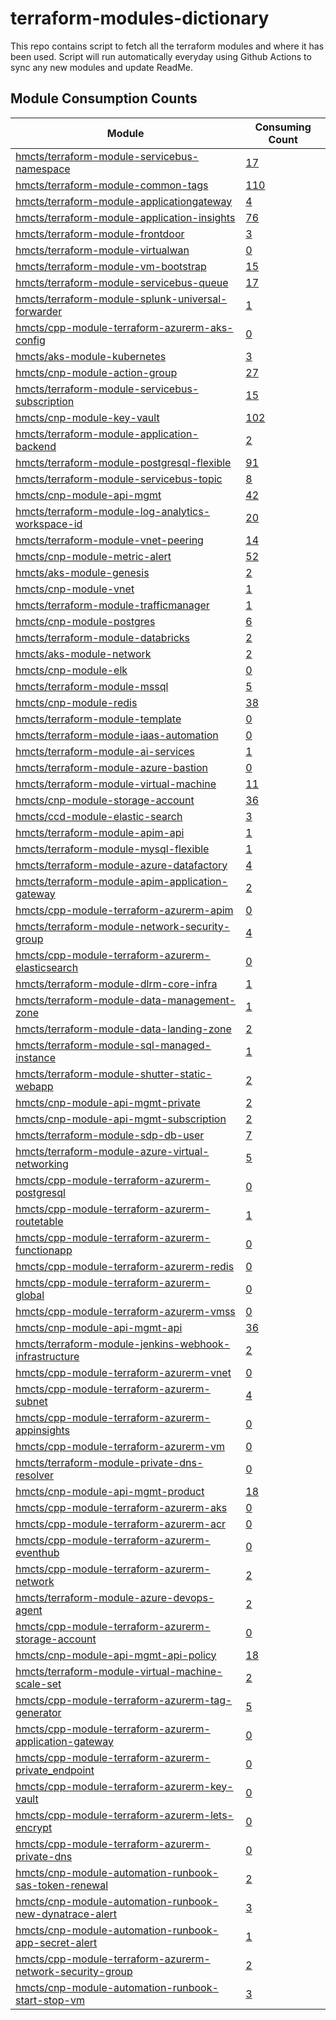 # terraform-modules-dictionary
This repo contains script to fetch all the terraform modules and where it has been used.  Script will run automatically everyday using Github Actions to sync any new modules and update ReadMe.



































































## Module Consumption Counts

| Module | Consuming Count |
| --- | --- |
| <a href="https://github.com/hmcts/terraform-module-servicebus-namespace" target="_blank">hmcts/terraform-module-servicebus-namespace</a> | <a href="https://github.com/search?q=org%3Ahmcts+hmcts/terraform-module-servicebus-namespace+language%3AHCL++NOT+is%3Aarchived&type=code&l=HCL" target="_blank">17</a> |
| <a href="https://github.com/hmcts/terraform-module-common-tags" target="_blank">hmcts/terraform-module-common-tags</a> | <a href="https://github.com/search?q=org%3Ahmcts+hmcts/terraform-module-common-tags+language%3AHCL++NOT+is%3Aarchived&type=code&l=HCL" target="_blank">110</a> |
| <a href="https://github.com/hmcts/terraform-module-applicationgateway" target="_blank">hmcts/terraform-module-applicationgateway</a> | <a href="https://github.com/search?q=org%3Ahmcts+hmcts/terraform-module-applicationgateway+language%3AHCL++NOT+is%3Aarchived&type=code&l=HCL" target="_blank">4</a> |
| <a href="https://github.com/hmcts/terraform-module-application-insights" target="_blank">hmcts/terraform-module-application-insights</a> | <a href="https://github.com/search?q=org%3Ahmcts+hmcts/terraform-module-application-insights+language%3AHCL++NOT+is%3Aarchived&type=code&l=HCL" target="_blank">76</a> |
| <a href="https://github.com/hmcts/terraform-module-frontdoor" target="_blank">hmcts/terraform-module-frontdoor</a> | <a href="https://github.com/search?q=org%3Ahmcts+hmcts/terraform-module-frontdoor+language%3AHCL++NOT+is%3Aarchived&type=code&l=HCL" target="_blank">3</a> |
| <a href="https://github.com/hmcts/terraform-module-virtualwan" target="_blank">hmcts/terraform-module-virtualwan</a> | <a href="https://github.com/search?q=org%3Ahmcts+hmcts/terraform-module-virtualwan+language%3AHCL++NOT+is%3Aarchived&type=code&l=HCL" target="_blank">0</a> |
| <a href="https://github.com/hmcts/terraform-module-vm-bootstrap" target="_blank">hmcts/terraform-module-vm-bootstrap</a> | <a href="https://github.com/search?q=org%3Ahmcts+hmcts/terraform-module-vm-bootstrap+language%3AHCL++NOT+is%3Aarchived&type=code&l=HCL" target="_blank">15</a> |
| <a href="https://github.com/hmcts/terraform-module-servicebus-queue" target="_blank">hmcts/terraform-module-servicebus-queue</a> | <a href="https://github.com/search?q=org%3Ahmcts+hmcts/terraform-module-servicebus-queue+language%3AHCL++NOT+is%3Aarchived&type=code&l=HCL" target="_blank">17</a> |
| <a href="https://github.com/hmcts/terraform-module-splunk-universal-forwarder" target="_blank">hmcts/terraform-module-splunk-universal-forwarder</a> | <a href="https://github.com/search?q=org%3Ahmcts+hmcts/terraform-module-splunk-universal-forwarder+language%3AHCL++NOT+is%3Aarchived&type=code&l=HCL" target="_blank">1</a> |
| <a href="https://github.com/hmcts/cpp-module-terraform-azurerm-aks-config" target="_blank">hmcts/cpp-module-terraform-azurerm-aks-config</a> | <a href="https://github.com/search?q=org%3Ahmcts+hmcts/cpp-module-terraform-azurerm-aks-config+language%3AHCL++NOT+is%3Aarchived&type=code&l=HCL" target="_blank">0</a> |
| <a href="https://github.com/hmcts/aks-module-kubernetes" target="_blank">hmcts/aks-module-kubernetes</a> | <a href="https://github.com/search?q=org%3Ahmcts+hmcts/aks-module-kubernetes+language%3AHCL++NOT+is%3Aarchived&type=code&l=HCL" target="_blank">3</a> |
| <a href="https://github.com/hmcts/cnp-module-action-group" target="_blank">hmcts/cnp-module-action-group</a> | <a href="https://github.com/search?q=org%3Ahmcts+hmcts/cnp-module-action-group+language%3AHCL++NOT+is%3Aarchived&type=code&l=HCL" target="_blank">27</a> |
| <a href="https://github.com/hmcts/terraform-module-servicebus-subscription" target="_blank">hmcts/terraform-module-servicebus-subscription</a> | <a href="https://github.com/search?q=org%3Ahmcts+hmcts/terraform-module-servicebus-subscription+language%3AHCL++NOT+is%3Aarchived&type=code&l=HCL" target="_blank">15</a> |
| <a href="https://github.com/hmcts/cnp-module-key-vault" target="_blank">hmcts/cnp-module-key-vault</a> | <a href="https://github.com/search?q=org%3Ahmcts+hmcts/cnp-module-key-vault+language%3AHCL++NOT+is%3Aarchived&type=code&l=HCL" target="_blank">102</a> |
| <a href="https://github.com/hmcts/terraform-module-application-backend" target="_blank">hmcts/terraform-module-application-backend</a> | <a href="https://github.com/search?q=org%3Ahmcts+hmcts/terraform-module-application-backend+language%3AHCL++NOT+is%3Aarchived&type=code&l=HCL" target="_blank">2</a> |
| <a href="https://github.com/hmcts/terraform-module-postgresql-flexible" target="_blank">hmcts/terraform-module-postgresql-flexible</a> | <a href="https://github.com/search?q=org%3Ahmcts+hmcts/terraform-module-postgresql-flexible+language%3AHCL++NOT+is%3Aarchived&type=code&l=HCL" target="_blank">91</a> |
| <a href="https://github.com/hmcts/terraform-module-servicebus-topic" target="_blank">hmcts/terraform-module-servicebus-topic</a> | <a href="https://github.com/search?q=org%3Ahmcts+hmcts/terraform-module-servicebus-topic+language%3AHCL++NOT+is%3Aarchived&type=code&l=HCL" target="_blank">8</a> |
| <a href="https://github.com/hmcts/cnp-module-api-mgmt" target="_blank">hmcts/cnp-module-api-mgmt</a> | <a href="https://github.com/search?q=org%3Ahmcts+hmcts/cnp-module-api-mgmt+language%3AHCL++NOT+is%3Aarchived&type=code&l=HCL" target="_blank">42</a> |
| <a href="https://github.com/hmcts/terraform-module-log-analytics-workspace-id" target="_blank">hmcts/terraform-module-log-analytics-workspace-id</a> | <a href="https://github.com/search?q=org%3Ahmcts+hmcts/terraform-module-log-analytics-workspace-id+language%3AHCL++NOT+is%3Aarchived&type=code&l=HCL" target="_blank">20</a> |
| <a href="https://github.com/hmcts/terraform-module-vnet-peering" target="_blank">hmcts/terraform-module-vnet-peering</a> | <a href="https://github.com/search?q=org%3Ahmcts+hmcts/terraform-module-vnet-peering+language%3AHCL++NOT+is%3Aarchived&type=code&l=HCL" target="_blank">14</a> |
| <a href="https://github.com/hmcts/cnp-module-metric-alert" target="_blank">hmcts/cnp-module-metric-alert</a> | <a href="https://github.com/search?q=org%3Ahmcts+hmcts/cnp-module-metric-alert+language%3AHCL++NOT+is%3Aarchived&type=code&l=HCL" target="_blank">52</a> |
| <a href="https://github.com/hmcts/aks-module-genesis" target="_blank">hmcts/aks-module-genesis</a> | <a href="https://github.com/search?q=org%3Ahmcts+hmcts/aks-module-genesis+language%3AHCL++NOT+is%3Aarchived&type=code&l=HCL" target="_blank">2</a> |
| <a href="https://github.com/hmcts/cnp-module-vnet" target="_blank">hmcts/cnp-module-vnet</a> | <a href="https://github.com/search?q=org%3Ahmcts+hmcts/cnp-module-vnet+language%3AHCL++NOT+is%3Aarchived&type=code&l=HCL" target="_blank">1</a> |
| <a href="https://github.com/hmcts/terraform-module-trafficmanager" target="_blank">hmcts/terraform-module-trafficmanager</a> | <a href="https://github.com/search?q=org%3Ahmcts+hmcts/terraform-module-trafficmanager+language%3AHCL++NOT+is%3Aarchived&type=code&l=HCL" target="_blank">1</a> |
| <a href="https://github.com/hmcts/cnp-module-postgres" target="_blank">hmcts/cnp-module-postgres</a> | <a href="https://github.com/search?q=org%3Ahmcts+hmcts/cnp-module-postgres+language%3AHCL++NOT+is%3Aarchived&type=code&l=HCL" target="_blank">6</a> |
| <a href="https://github.com/hmcts/terraform-module-databricks" target="_blank">hmcts/terraform-module-databricks</a> | <a href="https://github.com/search?q=org%3Ahmcts+hmcts/terraform-module-databricks+language%3AHCL++NOT+is%3Aarchived&type=code&l=HCL" target="_blank">2</a> |
| <a href="https://github.com/hmcts/aks-module-network" target="_blank">hmcts/aks-module-network</a> | <a href="https://github.com/search?q=org%3Ahmcts+hmcts/aks-module-network+language%3AHCL++NOT+is%3Aarchived&type=code&l=HCL" target="_blank">2</a> |
| <a href="https://github.com/hmcts/cnp-module-elk" target="_blank">hmcts/cnp-module-elk</a> | <a href="https://github.com/search?q=org%3Ahmcts+hmcts/cnp-module-elk+language%3AHCL++NOT+is%3Aarchived&type=code&l=HCL" target="_blank">0</a> |
| <a href="https://github.com/hmcts/terraform-module-mssql" target="_blank">hmcts/terraform-module-mssql</a> | <a href="https://github.com/search?q=org%3Ahmcts+hmcts/terraform-module-mssql+language%3AHCL++NOT+is%3Aarchived&type=code&l=HCL" target="_blank">5</a> |
| <a href="https://github.com/hmcts/cnp-module-redis" target="_blank">hmcts/cnp-module-redis</a> | <a href="https://github.com/search?q=org%3Ahmcts+hmcts/cnp-module-redis+language%3AHCL++NOT+is%3Aarchived&type=code&l=HCL" target="_blank">38</a> |
| <a href="https://github.com/hmcts/terraform-module-template" target="_blank">hmcts/terraform-module-template</a> | <a href="https://github.com/search?q=org%3Ahmcts+hmcts/terraform-module-template+language%3AHCL++NOT+is%3Aarchived&type=code&l=HCL" target="_blank">0</a> |
| <a href="https://github.com/hmcts/terraform-module-iaas-automation" target="_blank">hmcts/terraform-module-iaas-automation</a> | <a href="https://github.com/search?q=org%3Ahmcts+hmcts/terraform-module-iaas-automation+language%3AHCL++NOT+is%3Aarchived&type=code&l=HCL" target="_blank">0</a> |
| <a href="https://github.com/hmcts/terraform-module-ai-services" target="_blank">hmcts/terraform-module-ai-services</a> | <a href="https://github.com/search?q=org%3Ahmcts+hmcts/terraform-module-ai-services+language%3AHCL++NOT+is%3Aarchived&type=code&l=HCL" target="_blank">1</a> |
| <a href="https://github.com/hmcts/terraform-module-azure-bastion" target="_blank">hmcts/terraform-module-azure-bastion</a> | <a href="https://github.com/search?q=org%3Ahmcts+hmcts/terraform-module-azure-bastion+language%3AHCL++NOT+is%3Aarchived&type=code&l=HCL" target="_blank">0</a> |
| <a href="https://github.com/hmcts/terraform-module-virtual-machine" target="_blank">hmcts/terraform-module-virtual-machine</a> | <a href="https://github.com/search?q=org%3Ahmcts+hmcts/terraform-module-virtual-machine+language%3AHCL++NOT+is%3Aarchived&type=code&l=HCL" target="_blank">11</a> |
| <a href="https://github.com/hmcts/cnp-module-storage-account" target="_blank">hmcts/cnp-module-storage-account</a> | <a href="https://github.com/search?q=org%3Ahmcts+hmcts/cnp-module-storage-account+language%3AHCL++NOT+is%3Aarchived&type=code&l=HCL" target="_blank">36</a> |
| <a href="https://github.com/hmcts/ccd-module-elastic-search" target="_blank">hmcts/ccd-module-elastic-search</a> | <a href="https://github.com/search?q=org%3Ahmcts+hmcts/ccd-module-elastic-search+language%3AHCL++NOT+is%3Aarchived&type=code&l=HCL" target="_blank">3</a> |
| <a href="https://github.com/hmcts/terraform-module-apim-api" target="_blank">hmcts/terraform-module-apim-api</a> | <a href="https://github.com/search?q=org%3Ahmcts+hmcts/terraform-module-apim-api+language%3AHCL++NOT+is%3Aarchived&type=code&l=HCL" target="_blank">1</a> |
| <a href="https://github.com/hmcts/terraform-module-mysql-flexible" target="_blank">hmcts/terraform-module-mysql-flexible</a> | <a href="https://github.com/search?q=org%3Ahmcts+hmcts/terraform-module-mysql-flexible+language%3AHCL++NOT+is%3Aarchived&type=code&l=HCL" target="_blank">1</a> |
| <a href="https://github.com/hmcts/terraform-module-azure-datafactory" target="_blank">hmcts/terraform-module-azure-datafactory</a> | <a href="https://github.com/search?q=org%3Ahmcts+hmcts/terraform-module-azure-datafactory+language%3AHCL++NOT+is%3Aarchived&type=code&l=HCL" target="_blank">4</a> |
| <a href="https://github.com/hmcts/terraform-module-apim-application-gateway" target="_blank">hmcts/terraform-module-apim-application-gateway</a> | <a href="https://github.com/search?q=org%3Ahmcts+hmcts/terraform-module-apim-application-gateway+language%3AHCL++NOT+is%3Aarchived&type=code&l=HCL" target="_blank">2</a> |
| <a href="https://github.com/hmcts/cpp-module-terraform-azurerm-apim" target="_blank">hmcts/cpp-module-terraform-azurerm-apim</a> | <a href="https://github.com/search?q=org%3Ahmcts+hmcts/cpp-module-terraform-azurerm-apim+language%3AHCL++NOT+is%3Aarchived&type=code&l=HCL" target="_blank">0</a> |
| <a href="https://github.com/hmcts/terraform-module-network-security-group" target="_blank">hmcts/terraform-module-network-security-group</a> | <a href="https://github.com/search?q=org%3Ahmcts+hmcts/terraform-module-network-security-group+language%3AHCL++NOT+is%3Aarchived&type=code&l=HCL" target="_blank">4</a> |
| <a href="https://github.com/hmcts/cpp-module-terraform-azurerm-elasticsearch" target="_blank">hmcts/cpp-module-terraform-azurerm-elasticsearch</a> | <a href="https://github.com/search?q=org%3Ahmcts+hmcts/cpp-module-terraform-azurerm-elasticsearch+language%3AHCL++NOT+is%3Aarchived&type=code&l=HCL" target="_blank">0</a> |
| <a href="https://github.com/hmcts/terraform-module-dlrm-core-infra" target="_blank">hmcts/terraform-module-dlrm-core-infra</a> | <a href="https://github.com/search?q=org%3Ahmcts+hmcts/terraform-module-dlrm-core-infra+language%3AHCL++NOT+is%3Aarchived&type=code&l=HCL" target="_blank">1</a> |
| <a href="https://github.com/hmcts/terraform-module-data-management-zone" target="_blank">hmcts/terraform-module-data-management-zone</a> | <a href="https://github.com/search?q=org%3Ahmcts+hmcts/terraform-module-data-management-zone+language%3AHCL++NOT+is%3Aarchived&type=code&l=HCL" target="_blank">1</a> |
| <a href="https://github.com/hmcts/terraform-module-data-landing-zone" target="_blank">hmcts/terraform-module-data-landing-zone</a> | <a href="https://github.com/search?q=org%3Ahmcts+hmcts/terraform-module-data-landing-zone+language%3AHCL++NOT+is%3Aarchived&type=code&l=HCL" target="_blank">2</a> |
| <a href="https://github.com/hmcts/terraform-module-sql-managed-instance" target="_blank">hmcts/terraform-module-sql-managed-instance</a> | <a href="https://github.com/search?q=org%3Ahmcts+hmcts/terraform-module-sql-managed-instance+language%3AHCL++NOT+is%3Aarchived&type=code&l=HCL" target="_blank">1</a> |
| <a href="https://github.com/hmcts/terraform-module-shutter-static-webapp" target="_blank">hmcts/terraform-module-shutter-static-webapp</a> | <a href="https://github.com/search?q=org%3Ahmcts+hmcts/terraform-module-shutter-static-webapp+language%3AHCL++NOT+is%3Aarchived&type=code&l=HCL" target="_blank">2</a> |
| <a href="https://github.com/hmcts/cnp-module-api-mgmt-private" target="_blank">hmcts/cnp-module-api-mgmt-private</a> | <a href="https://github.com/search?q=org%3Ahmcts+hmcts/cnp-module-api-mgmt-private+language%3AHCL++NOT+is%3Aarchived&type=code&l=HCL" target="_blank">2</a> |
| <a href="https://github.com/hmcts/cnp-module-api-mgmt-subscription" target="_blank">hmcts/cnp-module-api-mgmt-subscription</a> | <a href="https://github.com/search?q=org%3Ahmcts+hmcts/cnp-module-api-mgmt-subscription+language%3AHCL++NOT+is%3Aarchived&type=code&l=HCL" target="_blank">2</a> |
| <a href="https://github.com/hmcts/terraform-module-sdp-db-user" target="_blank">hmcts/terraform-module-sdp-db-user</a> | <a href="https://github.com/search?q=org%3Ahmcts+hmcts/terraform-module-sdp-db-user+language%3AHCL++NOT+is%3Aarchived&type=code&l=HCL" target="_blank">7</a> |
| <a href="https://github.com/hmcts/terraform-module-azure-virtual-networking" target="_blank">hmcts/terraform-module-azure-virtual-networking</a> | <a href="https://github.com/search?q=org%3Ahmcts+hmcts/terraform-module-azure-virtual-networking+language%3AHCL++NOT+is%3Aarchived&type=code&l=HCL" target="_blank">5</a> |
| <a href="https://github.com/hmcts/cpp-module-terraform-azurerm-postgresql" target="_blank">hmcts/cpp-module-terraform-azurerm-postgresql</a> | <a href="https://github.com/search?q=org%3Ahmcts+hmcts/cpp-module-terraform-azurerm-postgresql+language%3AHCL++NOT+is%3Aarchived&type=code&l=HCL" target="_blank">0</a> |
| <a href="https://github.com/hmcts/cpp-module-terraform-azurerm-routetable" target="_blank">hmcts/cpp-module-terraform-azurerm-routetable</a> | <a href="https://github.com/search?q=org%3Ahmcts+hmcts/cpp-module-terraform-azurerm-routetable+language%3AHCL++NOT+is%3Aarchived&type=code&l=HCL" target="_blank">1</a> |
| <a href="https://github.com/hmcts/cpp-module-terraform-azurerm-functionapp" target="_blank">hmcts/cpp-module-terraform-azurerm-functionapp</a> | <a href="https://github.com/search?q=org%3Ahmcts+hmcts/cpp-module-terraform-azurerm-functionapp+language%3AHCL++NOT+is%3Aarchived&type=code&l=HCL" target="_blank">0</a> |
| <a href="https://github.com/hmcts/cpp-module-terraform-azurerm-redis" target="_blank">hmcts/cpp-module-terraform-azurerm-redis</a> | <a href="https://github.com/search?q=org%3Ahmcts+hmcts/cpp-module-terraform-azurerm-redis+language%3AHCL++NOT+is%3Aarchived&type=code&l=HCL" target="_blank">0</a> |
| <a href="https://github.com/hmcts/cpp-module-terraform-azurerm-global" target="_blank">hmcts/cpp-module-terraform-azurerm-global</a> | <a href="https://github.com/search?q=org%3Ahmcts+hmcts/cpp-module-terraform-azurerm-global+language%3AHCL++NOT+is%3Aarchived&type=code&l=HCL" target="_blank">0</a> |
| <a href="https://github.com/hmcts/cpp-module-terraform-azurerm-vmss" target="_blank">hmcts/cpp-module-terraform-azurerm-vmss</a> | <a href="https://github.com/search?q=org%3Ahmcts+hmcts/cpp-module-terraform-azurerm-vmss+language%3AHCL++NOT+is%3Aarchived&type=code&l=HCL" target="_blank">0</a> |
| <a href="https://github.com/hmcts/cnp-module-api-mgmt-api" target="_blank">hmcts/cnp-module-api-mgmt-api</a> | <a href="https://github.com/search?q=org%3Ahmcts+hmcts/cnp-module-api-mgmt-api+language%3AHCL++NOT+is%3Aarchived&type=code&l=HCL" target="_blank">36</a> |
| <a href="https://github.com/hmcts/terraform-module-jenkins-webhook-infrastructure" target="_blank">hmcts/terraform-module-jenkins-webhook-infrastructure</a> | <a href="https://github.com/search?q=org%3Ahmcts+hmcts/terraform-module-jenkins-webhook-infrastructure+language%3AHCL++NOT+is%3Aarchived&type=code&l=HCL" target="_blank">2</a> |
| <a href="https://github.com/hmcts/cpp-module-terraform-azurerm-vnet" target="_blank">hmcts/cpp-module-terraform-azurerm-vnet</a> | <a href="https://github.com/search?q=org%3Ahmcts+hmcts/cpp-module-terraform-azurerm-vnet+language%3AHCL++NOT+is%3Aarchived&type=code&l=HCL" target="_blank">0</a> |
| <a href="https://github.com/hmcts/cpp-module-terraform-azurerm-subnet" target="_blank">hmcts/cpp-module-terraform-azurerm-subnet</a> | <a href="https://github.com/search?q=org%3Ahmcts+hmcts/cpp-module-terraform-azurerm-subnet+language%3AHCL++NOT+is%3Aarchived&type=code&l=HCL" target="_blank">4</a> |
| <a href="https://github.com/hmcts/cpp-module-terraform-azurerm-appinsights" target="_blank">hmcts/cpp-module-terraform-azurerm-appinsights</a> | <a href="https://github.com/search?q=org%3Ahmcts+hmcts/cpp-module-terraform-azurerm-appinsights+language%3AHCL++NOT+is%3Aarchived&type=code&l=HCL" target="_blank">0</a> |
| <a href="https://github.com/hmcts/cpp-module-terraform-azurerm-vm" target="_blank">hmcts/cpp-module-terraform-azurerm-vm</a> | <a href="https://github.com/search?q=org%3Ahmcts+hmcts/cpp-module-terraform-azurerm-vm+language%3AHCL++NOT+is%3Aarchived&type=code&l=HCL" target="_blank">0</a> |
| <a href="https://github.com/hmcts/terraform-module-private-dns-resolver" target="_blank">hmcts/terraform-module-private-dns-resolver</a> | <a href="https://github.com/search?q=org%3Ahmcts+hmcts/terraform-module-private-dns-resolver+language%3AHCL++NOT+is%3Aarchived&type=code&l=HCL" target="_blank">0</a> |
| <a href="https://github.com/hmcts/cnp-module-api-mgmt-product" target="_blank">hmcts/cnp-module-api-mgmt-product</a> | <a href="https://github.com/search?q=org%3Ahmcts+hmcts/cnp-module-api-mgmt-product+language%3AHCL++NOT+is%3Aarchived&type=code&l=HCL" target="_blank">18</a> |
| <a href="https://github.com/hmcts/cpp-module-terraform-azurerm-aks" target="_blank">hmcts/cpp-module-terraform-azurerm-aks</a> | <a href="https://github.com/search?q=org%3Ahmcts+hmcts/cpp-module-terraform-azurerm-aks+language%3AHCL++NOT+is%3Aarchived&type=code&l=HCL" target="_blank">0</a> |
| <a href="https://github.com/hmcts/cpp-module-terraform-azurerm-acr" target="_blank">hmcts/cpp-module-terraform-azurerm-acr</a> | <a href="https://github.com/search?q=org%3Ahmcts+hmcts/cpp-module-terraform-azurerm-acr+language%3AHCL++NOT+is%3Aarchived&type=code&l=HCL" target="_blank">0</a> |
| <a href="https://github.com/hmcts/cpp-module-terraform-azurerm-eventhub" target="_blank">hmcts/cpp-module-terraform-azurerm-eventhub</a> | <a href="https://github.com/search?q=org%3Ahmcts+hmcts/cpp-module-terraform-azurerm-eventhub+language%3AHCL++NOT+is%3Aarchived&type=code&l=HCL" target="_blank">0</a> |
| <a href="https://github.com/hmcts/cpp-module-terraform-azurerm-network" target="_blank">hmcts/cpp-module-terraform-azurerm-network</a> | <a href="https://github.com/search?q=org%3Ahmcts+hmcts/cpp-module-terraform-azurerm-network+language%3AHCL++NOT+is%3Aarchived&type=code&l=HCL" target="_blank">2</a> |
| <a href="https://github.com/hmcts/terraform-module-azure-devops-agent" target="_blank">hmcts/terraform-module-azure-devops-agent</a> | <a href="https://github.com/search?q=org%3Ahmcts+hmcts/terraform-module-azure-devops-agent+language%3AHCL++NOT+is%3Aarchived&type=code&l=HCL" target="_blank">2</a> |
| <a href="https://github.com/hmcts/cpp-module-terraform-azurerm-storage-account" target="_blank">hmcts/cpp-module-terraform-azurerm-storage-account</a> | <a href="https://github.com/search?q=org%3Ahmcts+hmcts/cpp-module-terraform-azurerm-storage-account+language%3AHCL++NOT+is%3Aarchived&type=code&l=HCL" target="_blank">0</a> |
| <a href="https://github.com/hmcts/cnp-module-api-mgmt-api-policy" target="_blank">hmcts/cnp-module-api-mgmt-api-policy</a> | <a href="https://github.com/search?q=org%3Ahmcts+hmcts/cnp-module-api-mgmt-api-policy+language%3AHCL++NOT+is%3Aarchived&type=code&l=HCL" target="_blank">18</a> |
| <a href="https://github.com/hmcts/terraform-module-virtual-machine-scale-set" target="_blank">hmcts/terraform-module-virtual-machine-scale-set</a> | <a href="https://github.com/search?q=org%3Ahmcts+hmcts/terraform-module-virtual-machine-scale-set+language%3AHCL++NOT+is%3Aarchived&type=code&l=HCL" target="_blank">2</a> |
| <a href="https://github.com/hmcts/cpp-module-terraform-azurerm-tag-generator" target="_blank">hmcts/cpp-module-terraform-azurerm-tag-generator</a> | <a href="https://github.com/search?q=org%3Ahmcts+hmcts/cpp-module-terraform-azurerm-tag-generator+language%3AHCL++NOT+is%3Aarchived&type=code&l=HCL" target="_blank">5</a> |
| <a href="https://github.com/hmcts/cpp-module-terraform-azurerm-application-gateway" target="_blank">hmcts/cpp-module-terraform-azurerm-application-gateway</a> | <a href="https://github.com/search?q=org%3Ahmcts+hmcts/cpp-module-terraform-azurerm-application-gateway+language%3AHCL++NOT+is%3Aarchived&type=code&l=HCL" target="_blank">0</a> |
| <a href="https://github.com/hmcts/cpp-module-terraform-azurerm-private_endpoint" target="_blank">hmcts/cpp-module-terraform-azurerm-private_endpoint</a> | <a href="https://github.com/search?q=org%3Ahmcts+hmcts/cpp-module-terraform-azurerm-private_endpoint+language%3AHCL++NOT+is%3Aarchived&type=code&l=HCL" target="_blank">0</a> |
| <a href="https://github.com/hmcts/cpp-module-terraform-azurerm-key-vault" target="_blank">hmcts/cpp-module-terraform-azurerm-key-vault</a> | <a href="https://github.com/search?q=org%3Ahmcts+hmcts/cpp-module-terraform-azurerm-key-vault+language%3AHCL++NOT+is%3Aarchived&type=code&l=HCL" target="_blank">0</a> |
| <a href="https://github.com/hmcts/cpp-module-terraform-azurerm-lets-encrypt" target="_blank">hmcts/cpp-module-terraform-azurerm-lets-encrypt</a> | <a href="https://github.com/search?q=org%3Ahmcts+hmcts/cpp-module-terraform-azurerm-lets-encrypt+language%3AHCL++NOT+is%3Aarchived&type=code&l=HCL" target="_blank">0</a> |
| <a href="https://github.com/hmcts/cpp-module-terraform-azurerm-private-dns" target="_blank">hmcts/cpp-module-terraform-azurerm-private-dns</a> | <a href="https://github.com/search?q=org%3Ahmcts+hmcts/cpp-module-terraform-azurerm-private-dns+language%3AHCL++NOT+is%3Aarchived&type=code&l=HCL" target="_blank">0</a> |
| <a href="https://github.com/hmcts/cnp-module-automation-runbook-sas-token-renewal" target="_blank">hmcts/cnp-module-automation-runbook-sas-token-renewal</a> | <a href="https://github.com/search?q=org%3Ahmcts+hmcts/cnp-module-automation-runbook-sas-token-renewal+language%3AHCL++NOT+is%3Aarchived&type=code&l=HCL" target="_blank">2</a> |
| <a href="https://github.com/hmcts/cnp-module-automation-runbook-new-dynatrace-alert" target="_blank">hmcts/cnp-module-automation-runbook-new-dynatrace-alert</a> | <a href="https://github.com/search?q=org%3Ahmcts+hmcts/cnp-module-automation-runbook-new-dynatrace-alert+language%3AHCL++NOT+is%3Aarchived&type=code&l=HCL" target="_blank">3</a> |
| <a href="https://github.com/hmcts/cnp-module-automation-runbook-app-secret-alert" target="_blank">hmcts/cnp-module-automation-runbook-app-secret-alert</a> | <a href="https://github.com/search?q=org%3Ahmcts+hmcts/cnp-module-automation-runbook-app-secret-alert+language%3AHCL++NOT+is%3Aarchived&type=code&l=HCL" target="_blank">1</a> |
| <a href="https://github.com/hmcts/cpp-module-terraform-azurerm-network-security-group" target="_blank">hmcts/cpp-module-terraform-azurerm-network-security-group</a> | <a href="https://github.com/search?q=org%3Ahmcts+hmcts/cpp-module-terraform-azurerm-network-security-group+language%3AHCL++NOT+is%3Aarchived&type=code&l=HCL" target="_blank">2</a> |
| <a href="https://github.com/hmcts/cnp-module-automation-runbook-start-stop-vm" target="_blank">hmcts/cnp-module-automation-runbook-start-stop-vm</a> | <a href="https://github.com/search?q=org%3Ahmcts+hmcts/cnp-module-automation-runbook-start-stop-vm+language%3AHCL++NOT+is%3Aarchived&type=code&l=HCL" target="_blank">3</a> |
